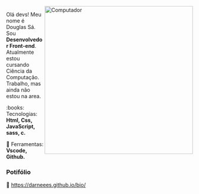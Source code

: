 <img src="https://raw.githubusercontent.com/MicaelliMedeiros/micaellimedeiros/master/image/computer-illustration.png" min-width="400px" max-width="400px" width="400px" align="right" alt="Computador">

<p align="left"> 
  Olá devs! Meu nome é Douglas Sá. Sou <strong>Desenvolvedor Front-end</strong>.<br>
  Atualmente estou cursando Ciência da Computação. Trabalho, mas ainda não estou na area.
</p>

<p align="left">
  :books: Tecnologias: <strong>Html, Css, JavaScript, sass, c.</strong>
</p>

<p align="left">
  💼 Ferramentas: <strong>Vscode, Github.</strong>
</p>

<h3>Potifólio</h3>

:pushpin: https://darneees.github.io/bio/

